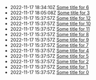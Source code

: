 * 2022-11-17 18:34:10Z [Some title for 6](/6)
* 2022-11-17 18:05:08Z [Some title for 3](/3)
* 2022-11-17 15:37:57Z [Some title for 12](/12)
* 2022-11-17 15:37:57Z [Some title for 10](/10)
* 2022-11-17 15:37:57Z [Some title for 11](/11)
* 2022-11-17 15:37:57Z [Some title for 8](/8)
* 2022-11-17 15:37:57Z [Some title for 9](/9)
* 2022-11-17 15:37:57Z [Some title for 7](/7)
* 2022-11-17 15:37:57Z [Some title for 4](/4)
* 2022-11-17 15:37:57Z [Some title for 5](/5)
* 2022-11-17 15:37:57Z [Some title for 2](/2)
* 2022-11-17 15:37:57Z [Some title for 1](/1)
* 2022-11-17 15:37:57Z [Some title for 0](/0)

